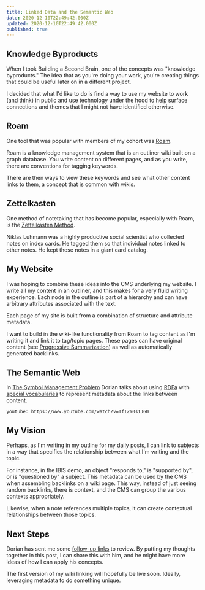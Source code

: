 ```yaml
---
title: Linked Data and the Semantic Web
date: 2020-12-10T22:49:42.000Z
updated: 2020-12-10T22:49:42.000Z
published: true
---
```


## Knowledge Byproducts

When I took Building a Second Brain, one of the concepts was "knowledge byproducts." The idea that as you're doing your work, you're creating things that could be useful later on in a different project.

I decided that what I'd like to do is find a way to use my website to work (and think) in public and use technology under the hood to help surface connections and themes that I might not have identified otherwise.

## Roam

One tool that was popular with members of my cohort was [Roam](https://roamresearch.com/).

Roam is a knowledge management system that is an outliner wiki built on a graph database. You write content on different pages, and as you write, there are conventions for tagging keywords.

There are then ways to view these keywords and see what other content links to them, a concept that is common with wikis.

## Zettelkasten

One method of notetaking that has become popular, especially with Roam, is the [Zettelkasten Method](https://zettelkasten.de/introduction/).

Niklas Luhmann was a highly productive social scientist who collected notes on index cards. He tagged them so that individual notes linked to other notes. He kept these notes in a giant card catalog.

## My Website

I was hoping to combine these ideas into the CMS underlying my website. I write all my content in an outliner, and this makes for a very fluid writing experience. Each node in the outline is part of a hierarchy and can have arbitrary attributes associated with the text.

Each page of my site is built from a combination of structure and attribute metadata.

I want to build in the wiki-like functionality from Roam to tag content as I'm writing it and link it to tag/topic pages. These pages can have original content (see [Progressive Summarization](https://fortelabs.co/blog/progressive-summarization-a-practical-technique-for-designing-discoverable-notes/)) as well as automatically generated backlinks.

## The Semantic Web

In [The Symbol Management Problem](https://doriantaylor.com/the-symbol-management-problem) Dorian talks about using [RDFa](https://www.w3.org/TR/rdfa-core/) with [special vocabularies](https://privatealpha.com/ontology/content-inventory/1#) to represent metadata about the links between content.

`youtube: https://www.youtube.com/watch?v=TfIZY0s1JG0`

## My Vision

Perhaps, as I'm writing in my outline for my daily posts, I can link to subjects in a way that specifies the relationship between what I'm writing and the topic. 

For instance, in the IBIS demo, an object "responds to," is "supported by", or is "questioned by" a subject. This metadata can be used by the CMS when assembling backlinks on a wiki page. This way, instead of just seeing random backlinks, there is context, and the CMS can group the various contexts appropriately.

Likewise, when a note references multiple topics, it can create contextual relationships between those topics.

## Next Steps

Dorian has sent me some [follow-up links](https://twitter.com/doriantaylor/status/1337156409448775681) to review. By putting my thoughts together in this post, I can share this with him, and he might have more ideas of how I can apply his concepts.

The first version of my wiki linking will hopefully be live soon. Ideally, leveraging metadata to do something unique.

